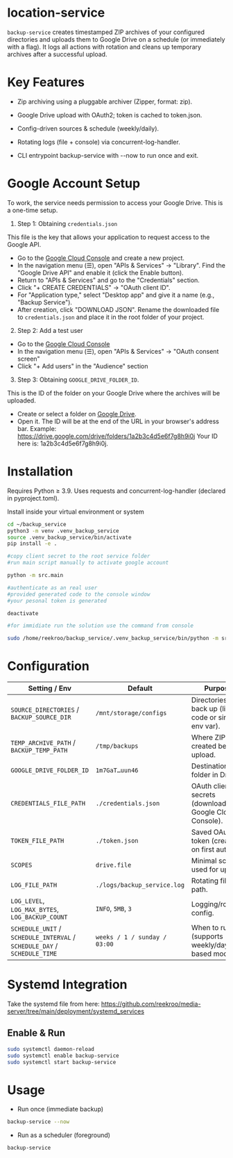 # location-service

`backup-service` creates timestamped ZIP archives of your configured directories and uploads them to Google Drive on a schedule (or immediately with a flag). It logs all actions with rotation and cleans up temporary archives after a successful upload.

# Key Features

- Zip archiving using a pluggable archiver (Zipper, format: zip). 

- Google Drive upload with OAuth2; token is cached to token.json. 

- Config-driven sources & schedule (weekly/daily). 

- Rotating logs (file + console) via concurrent-log-handler. 

- CLI entrypoint backup-service with --now to run once and exit.

# Google Account Setup

To work, the service needs permission to access your Google Drive. This is a one-time setup.

1. Step 1: Obtaining `credentials.json`

This file is the key that allows your application to request access to the Google API.

* Go to the [Google Cloud Console](https://console.cloud.google.com/) and create a new project.
* In the navigation menu (☰), open "APIs & Services" -> "Library". Find the "Google Drive API" and enable it (click the Enable button).
* Return to "APIs & Services" and go to the "Credentials" section.
* Click "+ CREATE CREDENTIALS" -> "OAuth client ID".
* For "Application type," select "Desktop app" and give it a name (e.g., "Backup Service").
* After creation, click "DOWNLOAD JSON". Rename the downloaded file to `credentials.json` and place it in the root folder of your project.

2. Step 2: Add a test user

* Go to the [Google Cloud Console](https://console.cloud.google.com/) 
* In the navigation menu (☰), open "APIs & Services" -> "OAuth consent screen"
* Click "+ Add users" in the "Audience" section

3. Step 3: Obtaining `GOOGLE_DRIVE_FOLDER_ID`. 

This is the ID of the folder on your Google Drive where the archives will be uploaded.

* Create or select a folder on [Google Drive](https://drive.google.com/).
* Open it. The ID will be at the end of the URL in your browser's address bar.
Example: https://drive.google.com/drive/folders/1a2b3c4d5e6f7g8h9i0j
Your ID here is: 1a2b3c4d5e6f7g8h9i0j.

# Installation

Requires Python ≥ 3.9. Uses requests and concurrent-log-handler (declared in pyproject.toml).

Install inside your virtual environment or system

```Bash
cd ~/backup_service
python3 -m venv .venv_backup_service
source .venv_backup_service/bin/activate
pip install -e .

#copy client secret to the root service folder
#run main script manually to activate google account

python -m src.main

#authenticate as an real user
#provided generated code to the console window
#your pesonal token is generated

deactivate

#for immidiate run the solution use the command from console

sudo /home/reekroo/backup_service/.venv_backup_service/bin/python -m src.main --now
```

# Configuration

| Setting / Env                                                            | Default                      | Purpose                                                     |
| ------------------------------------------------------------------------ | ---------------------------- | ----------------------------------------------------------- |
| `SOURCE_DIRECTORIES` / `BACKUP_SOURCE_DIR`                               | `/mnt/storage/configs`       | Directories to back up (list in code or single env var).    |
| `TEMP_ARCHIVE_PATH` / `BACKUP_TEMP_PATH`                                 | `/tmp/backups`               | Where ZIPs are created before upload.                       |
| `GOOGLE_DRIVE_FOLDER_ID`                                                 | `1m7GaT…uun46`               | Destination folder in Drive.                                |
| `CREDENTIALS_FILE_PATH`                                                  | `./credentials.json`         | OAuth client secrets (download from Google Cloud Console).  |
| `TOKEN_FILE_PATH`                                                        | `./token.json`               | Saved OAuth token (created on first auth).                  |
| `SCOPES`                                                                 | `drive.file`                 | Minimal scope used for upload.                              |
| `LOG_FILE_PATH`                                                          | `./logs/backup_service.log`  | Rotating file log path.                                     |
| `LOG_LEVEL`, `LOG_MAX_BYTES`, `LOG_BACKUP_COUNT`                         | `INFO`, `5MB`, `3`           | Logging/rotation config.                                    |
| `SCHEDULE_UNIT` / `SCHEDULE_INTERVAL` / `SCHEDULE_DAY` / `SCHEDULE_TIME` | `weeks / 1 / sunday / 03:00` | When to run (supports weekly/day-based modes).              |


# Systemd Integration

Take the systemd file from here: https://github.com/reekroo/media-server/tree/main/deployment/systemd_services

## Enable & Run

```bash
sudo systemctl daemon-reload
sudo systemctl enable backup-service
sudo systemctl start backup-service
```

# Usage

- Run once (immediate backup)

```bash
backup-service --now
```

- Run as a scheduler (foreground)

```bash
backup-service
```